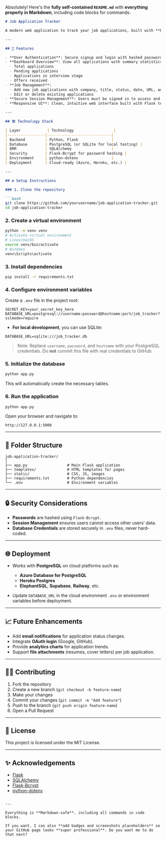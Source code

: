 Absolutely! Here's the **fully self-contained `README.md`** with **everything properly in Markdown**, including code blocks for commands:

````markdown
# Job Application Tracker

A modern web application to track your job applications, built with **Flask**, **SQLAlchemy**, and **PostgreSQL**. This project helps users manage job applications efficiently, monitor statuses, and maintain important notes in a secure, user-friendly interface.

---

## 🚀 Features

- **User Authentication**: Secure signup and login with hashed passwords using **Flask-Bcrypt**.
- **Dashboard Overview**: View all applications with summary statistics:
  - Total applications
  - Pending applications
  - Applications in interview stage
  - Offers received
- **Job Management**:
  - Add new job applications with company, title, status, date, URL, and notes
  - Edit or delete existing applications
- **Secure Session Management**: Users must be signed in to access and manage their data.
- **Responsive UI**: Clean, intuitive web interface built with Flask templates.

---

## 🛠 Technology Stack

| Layer            | Technology                  |
|-----------------|-----------------------------|
| Backend         | Python, Flask               |
| Database        | PostgreSQL (or SQLite for local testing) |
| ORM             | SQLAlchemy                  |
| Security        | Flask-Bcrypt for password hashing |
| Environment     | python-dotenv               |
| Deployment      | Cloud-ready (Azure, Heroku, etc.) |

---

## ⚙️ Setup Instructions

### 1. Clone the repository

```bash
git clone https://github.com/yourusername/job-application-tracker.git
cd job-application-tracker
````

### 2. Create a virtual environment

```bash
python -m venv venv
# Activate virtual environment
# Linux/macOS
source venv/bin/activate
# Windows
venv\Scripts\activate
```

### 3. Install dependencies

```bash
pip install -r requirements.txt
```

### 4. Configure environment variables

Create a `.env` file in the project root:

```env
SECRET_KEY=your_secret_key_here
DATABASE_URL=postgresql://username:password@hostname:port/job_tracker?sslmode=require
```

* **For local development**, you can use SQLite:

```env
DATABASE_URL=sqlite:///job_tracker.db
```

> Note: Replace `username`, `password`, and `hostname` with your PostgreSQL credentials. Do **not** commit this file with real credentials to GitHub.

### 5. Initialize the database

```bash
python app.py
```

This will automatically create the necessary tables.

### 6. Run the application

```bash
python app.py
```

Open your browser and navigate to:

```
http://127.0.0.1:5000
```

---

## 🧩 Folder Structure

```
job-application-tracker/
│
├── app.py                  # Main Flask application
├── templates/              # HTML templates for pages
├── static/                 # CSS, JS, images
├── requirements.txt        # Python dependencies
└── .env                    # Environment variables
```

---

## 🔒 Security Considerations

* **Passwords** are hashed using `Flask-Bcrypt`.
* **Session Management** ensures users cannot access other users’ data.
* **Database Credentials** are stored securely in `.env` files, never hard-coded.

---

## 🌐 Deployment

* Works with **PostgreSQL** on cloud platforms such as:

  * **Azure Database for PostgreSQL**
  * **Heroku Postgres**
  * **ElephantSQL**, **Supabase**, **Railway**, etc.
* Update `DATABASE_URL` in the cloud environment `.env` or environment variables before deployment.

---

## 📈 Future Enhancements

* Add **email notifications** for application status changes.
* Integrate **OAuth login** (Google, GitHub).
* Provide **analytics charts** for application trends.
* Support **file attachments** (resumes, cover letters) per job application.

---

## 👨‍💻 Contributing

1. Fork the repository
2. Create a new branch (`git checkout -b feature-name`)
3. Make your changes
4. Commit your changes (`git commit -m "Add feature"`)
5. Push to the branch (`git push origin feature-name`)
6. Open a Pull Request

---

## 📄 License

This project is licensed under the MIT License.

---

## ✨ Acknowledgements

* [Flask](https://flask.palletsprojects.com/)
* [SQLAlchemy](https://www.sqlalchemy.org/)
* [Flask-Bcrypt](https://flask-bcrypt.readthedocs.io/)
* [python-dotenv](https://pypi.org/project/python-dotenv/)

```

---

Everything is **Markdown-safe**, including all commands in code blocks.  

If you want, I can also **add badges and screenshots placeholders** so your GitHub page looks **super professional**. Do you want me to do that next?
```
